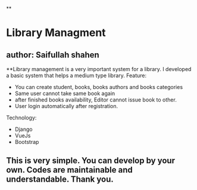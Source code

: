 **

# Library Managment

## author: **Saifullah shahen**



**Library management is a very important system for a library. I developed a basic system that helps a medium type library. 
Feature:

 - You can create student, books, books authors and books categories
 - Same user cannot take same book again
 - after finished books availability, Editor cannot issue book to other.
 - User login automatically after registration.

Technology:
 - Django
 - VueJs
 - Bootstrap

This is very simple. You can develop by your own. Codes are maintainable and understandable. Thank you.
 - 
